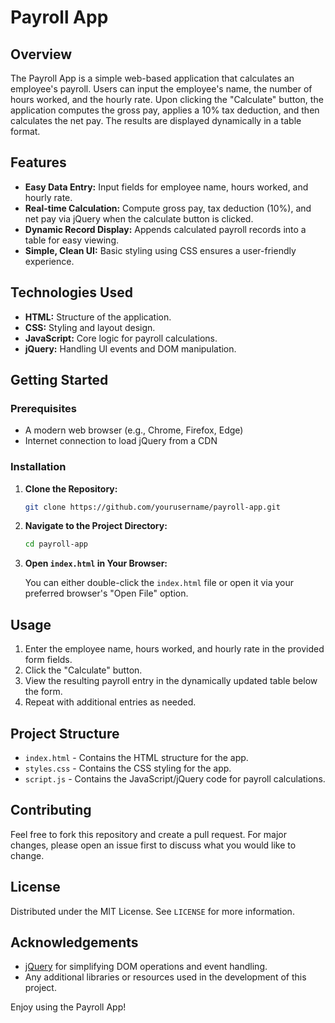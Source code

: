 # Payroll App

## Overview

The Payroll App is a simple web-based application that calculates an employee's payroll. Users can input the employee's name, the number of hours worked, and the hourly rate. Upon clicking the "Calculate" button, the application computes the gross pay, applies a 10% tax deduction, and then calculates the net pay. The results are displayed dynamically in a table format.

## Features

- **Easy Data Entry:** Input fields for employee name, hours worked, and hourly rate.
- **Real-time Calculation:** Compute gross pay, tax deduction (10%), and net pay via jQuery when the calculate button is clicked.
- **Dynamic Record Display:** Appends calculated payroll records into a table for easy viewing.
- **Simple, Clean UI:** Basic styling using CSS ensures a user-friendly experience.

## Technologies Used

- **HTML:** Structure of the application.
- **CSS:** Styling and layout design.
- **JavaScript:** Core logic for payroll calculations.
- **jQuery:** Handling UI events and DOM manipulation.
  
## Getting Started

### Prerequisites

- A modern web browser (e.g., Chrome, Firefox, Edge)
- Internet connection to load jQuery from a CDN

### Installation

1. **Clone the Repository:**

   ```bash
   git clone https://github.com/yourusername/payroll-app.git
   ```

2. **Navigate to the Project Directory:**

   ```bash
   cd payroll-app
   ```

3. **Open `index.html` in Your Browser:**

   You can either double-click the `index.html` file or open it via your preferred browser's "Open File" option.

## Usage

1. Enter the employee name, hours worked, and hourly rate in the provided form fields.
2. Click the "Calculate" button.
3. View the resulting payroll entry in the dynamically updated table below the form.
4. Repeat with additional entries as needed.

## Project Structure

- `index.html` - Contains the HTML structure for the app.
- `styles.css` - Contains the CSS styling for the app.
- `script.js` - Contains the JavaScript/jQuery code for payroll calculations.
  
## Contributing

Feel free to fork this repository and create a pull request. For major changes, please open an issue first to discuss what you would like to change.

## License

Distributed under the MIT License. See `LICENSE` for more information.

## Acknowledgements

- [jQuery](https://jquery.com/) for simplifying DOM operations and event handling.
- Any additional libraries or resources used in the development of this project.

Enjoy using the Payroll App!
